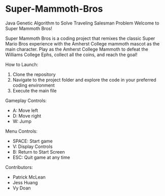 # Super-Mammoth-Bros
Java Genetic Algorithm to Solve Traveling Salesman Problem
Welcome to Super Mammoth Bros!

Super Mammoth Bros is a coding project that remixes the classic Super Mario Bros experience with the Amherst College mammoth mascot as the main character. 
Play as the Amherst College Mammoth to defeat the Williams College Ephs, collect all the coins, and reach the goal!

How to Launch:
1) Clone the repository
2) Navigate to the project folder and explore the code in your preferred coding environment
3) Execute the main file

  Gameplay Controls:
  * A: Move left
  * D: Move right
  * W: Jump

  Menu Controls:
  * SPACE: Start game
  * V: Display Controls
  * B: Return to Start Screen
  * ESC: Quit game at any time

Contributors:
* Patrick McLean
* Jess Huang
* Vy Doan
